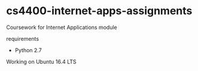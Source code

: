 # cs4400-internet-apps-assignments
Coursework for Internet Applications module

requirements
- Python 2.7

Working on Ubuntu 16.4 LTS